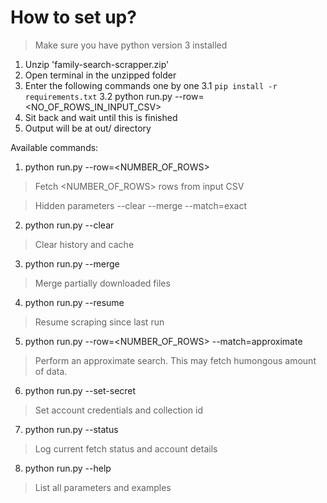# How to set up?
> Make sure you have python version 3 installed 
1. Unzip 'family-search-scrapper.zip' 
2. Open terminal in the unzipped folder
3. Enter the following commands one by one
    3.1 `pip install -r requirements.txt`
    3.2 python run.py --row=<NO_OF_ROWS_IN_INPUT_CSV>
4. Sit back and wait until this is finished
5. Output will be at out/ directory

Available commands:

1. python run.py --row=<NUMBER_OF_ROWS>
> Fetch <NUMBER_OF_ROWS> rows from input CSV

> Hidden parameters  --clear --merge  --match=exact

2. python run.py --clear
> Clear history and cache

3. python run.py --merge 
> Merge partially downloaded files 

4. python run.py --resume
> Resume scraping since last run

5. python run.py --row=<NUMBER_OF_ROWS> --match=approximate
> Perform an approximate search. This may fetch humongous amount of data. 

6. python run.py --set-secret
> Set account credentials and collection id   

7. python run.py --status
> Log current fetch status and account details  

8. python run.py --help
> List all parameters and examples    

